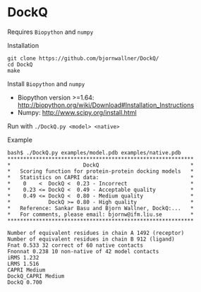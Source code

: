 # DockQ
Requires `Biopython` and `numpy` 

Installation
```
git clone https://github.com/bjornwallner/DockQ/
cd DockQ
make
```
Install `Biopython` and `numpy` 
- Biopython version >=1.64: http://biopython.org/wiki/Download#Installation_Instructions
- Numpy: http://www.scipy.org/install.html




Run with
`./DockQ.py <model> <native>`

Example
```
bash$ ./DockQ.py examples/model.pdb examples/native.pdb
***********************************************************
*                       DockQ                             *
*   Scoring function for protein-protein docking models   *
*   Statistics on CAPRI data:                             *
*    0    <  DockQ <  0.23 - Incorrect                    *
*    0.23 <= DockQ <  0.49 - Acceptable quality           *
*    0.49 <= DockQ <  0.80 - Medium quality               *
*            DockQ >= 0.80 - High quality                 *
*   Reference: Sankar Basu and Bjorn Wallner, DockQ:...   *
*   For comments, please email: bjornw@ifm.liu.se         *
***********************************************************

Number of equivalent residues in chain A 1492 (receptor)
Number of equivalent residues in chain B 912 (ligand)
Fnat 0.533 32 correct of 60 native contacts
Fnonnat 0.238 10 non-native of 42 model contacts
iRMS 1.232
LRMS 1.516
CAPRI Medium
DockQ_CAPRI Medium
DockQ 0.700


